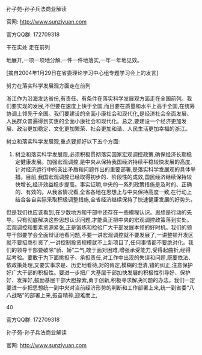 孙子苑-孙子兵法商业解读

官网: http://www.sunziyuan.com

官方QQ群: 172709318

干在实处 走在前列

地展开,一项一项地分解,一件一件地落实,一年一年地见效。

[摘自2004年1月29日在省委理论学习中心组专题学习会上的发言]

努力在落实科学发展观方面走在前列

浙江作为沿海发达省份,有责任、有条件在落实科学发展观方面走在全国前列。我们要实现的发展,不但要在速度上快于全国,而且要在质量和水平上高于全国,在统筹协调上领先于全国。我们要建设的全面小康社会和现代化,是经济社会全面发展、人民群众普遍得到实惠的全面小康社会和现代化。总之,要建设一个经济更加发展、政治更加稳定、文化更加繁荣、社会更加和谐、人民生活更加幸福的浙江。

树立和落实科学发展观,重点要抓好以下五个方面:

1. 树立和落实科学发展观,必须积极贯彻落实国家宏观调控政策,确保经济长期稳定健康发展。加强宏观调控,是中央从保持我国经济持续平稳较快发展的高度,针对经济运行中的突出矛盾和问题作出的重要部署,是落实科学发展观的具体举措。目前,我国宏观调控已经取得初步的、阶段性的成效,国民经济继续保持较快增长,经济效益稳步提高。事实证明,中央的一系列政策措施是及时的、正确的、有效的。从我省情况看,全省各地在思想上与中央保持高度一致,在行动上结合各自实际采取积极调整措施,全省经济继续保持了快速健康发展的好势头。

但是我们也应该看到,在少数地方和干部中还存在一些模糊认识。思想是行动的先导。只有彻底解决这些思想认识问题,才能真正把中央的宏观调控政策落到实处。宏观调控和要素资源紧张,正是锻炼和检验广大干部发展本领的好时机。我们的领导干部要学会全面辩证地看问题,不要一讲宏观调控就不要发展了,一讲整顿开发区就不要招商引资了,一讲控制投资规模就不上新项目了,任何事情都不要绝对化。我们的领导干部要破除“骄、娇”二气,敢于面对困难,增强承受能力,受得起曲折,经得起考验。要敢于为下面挑担子、承担责任,对工作中出现的失误和问题,既要依法、依政策处理,又要实事求是、历史地看待,对的肯定,模糊的澄清,错的纠正,注意保护好广大干部的积极性。要进一步把广大基层干部加快发展的积极性引导好、保护好、发挥好,鼓励基层干部大胆探索,勇于创新,积极寻求解决问题的办法。我们一定要进一步把思想统一到中央对当前经济形势的判断和工作部署上来,统一到省委“八八战略”的部署上来,振奋精神,迎难而上,

40

官方QQ群: 172709318

孙子苑-孙子兵法商业解读

官网: http://www.sunziyuan.com